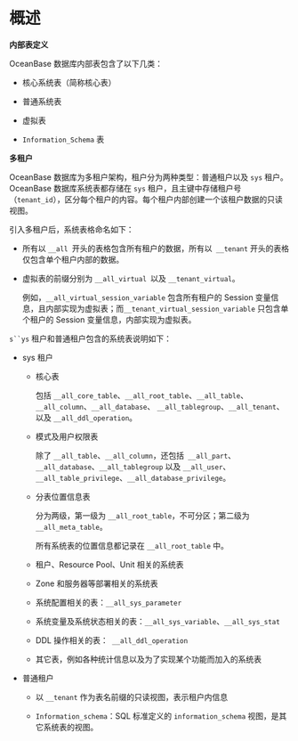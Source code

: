 概述 
=======================



**内部表定义** 

OceanBase 数据库内部表包含了以下几类：

* 核心系统表（简称核心表）

  

* 普通系统表

  

* 虚拟表

  

* `Information_Schema` 表

  




**多租户** 

OceanBase 数据库为多租户架构，租户分为两种类型：普通租户以及 `sys` 租户。OceanBase 数据库系统表都存储在 `sys` 租户，且主键中存储租户号（`tenant_id`），区分每个租户的内容。每个租户内部创建一个该租户数据的只读视图。

引入多租户后，系统表格命名如下：

* 所有以 `__all `开头的表格包含所有租户的数据，所有以` __tenant` 开头的表格仅包含单个租户内部的数据。

  

* 虚拟表的前缀分别为 `__all_virtual `以及 `__tenant_virtual`。

  例如，`__all_virtual_session_variable` 包含所有租户的 Session 变量信息，且内部实现为虚拟表；而`__tenant_virtual_session_variable` 只包含单个租户的 Session 变量信息，内部实现为虚拟表。
  




`s``ys` 租户和普通租户包含的系统表说明如下：

* sys 租户

  * 核心表

    包括 `__all_core_table`、`__all_root_table`、`__all_table`、`__all_column`、`__all_database`、 `__all_tablegroup`、`__all_tenant`、以及 `__all_ddl_operation`。
    
  
  * 模式及用户权限表

    除了 `__all_table`、`__all_column`，还包括` __all_part`、`__all_database`、`__all_tablegroup` 以及 `__all_user`、`__all_table_privilege`、`__all_database_privilege`。
    
  
  * 分表位置信息表

    分为两级，第一级为 `__all_root_table`，不可分区；第二级为 `__all_meta_table`。

    所有系统表的位置信息都记录在 `__all_root_table` 中。
    
  
  * 租户、Resource Pool、Unit 相关的系统表

    
  
  * Zone 和服务器等部署相关的系统表

    
  
  * 系统配置相关的表：`__all_sys_parameter`

    
  
  * 系统变量及系统状态相关的表：`__all_sys_variable`、`__all_sys_stat`

    
  
  * DDL 操作相关的表：` __all_ddl_operation`

    
  
  * 其它表，例如各种统计信息以及为了实现某个功能而加入的系统表

    
  

  

* 普通租户

  * 以 `__tenant` 作为表名前缀的只读视图，表示租户内信息

    
  
  * `Information_schema`：SQL 标准定义的 `information_schema` 视图，是其它系统表的视图。

    
  

  



